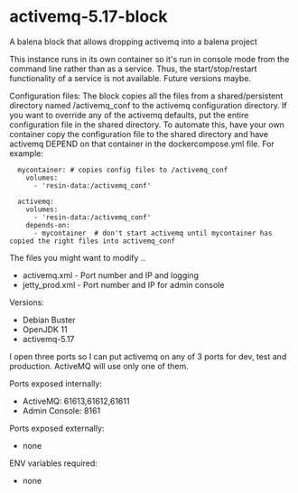 # activemq-5.17-block
A balena block that allows dropping activemq into a balena project

This instance runs in its own container so it's run in console mode from the command line rather than as a service.  Thus, the start/stop/restart functionality of a service is not available.  Future versions maybe.

Configuration files:
The block copies all the files from a shared/persistent directory named /activemq_conf to the activemq configuration directory.
If you want to override any of the activemq defaults, put the entire configuration file in the shared directory.  To automate this,
have your own container copy the configuration file to the shared directory and have activemq DEPEND on that 
container in the dockercompose.yml file.  For example:

```services:
  mycontainer: # copies config files to /activemq_conf
    volumes:
      - 'resin-data:/activemq_conf'

  activemq:
    volumes:
      - 'resin-data:/activemq_conf'
    depends-on:
      - mycontainer  # don't start activemq until mycontainer has copied the right files into activemq_conf
```

The files you might want to modify ..
* activemq.xml - Port number and IP and logging
* jetty_prod.xml - Port number and IP for admin console

Versions:
* Debian Buster
* OpenJDK 11
* activemq-5.17

I open three ports so I can put activemq on any of 3 ports for dev, test and production.  ActiveMQ will use only one of them.

Ports exposed internally:
* ActiveMQ: 61613,61612,61611
* Admin Console: 8161

Ports exposed externally:
* none

ENV variables required:
* none
